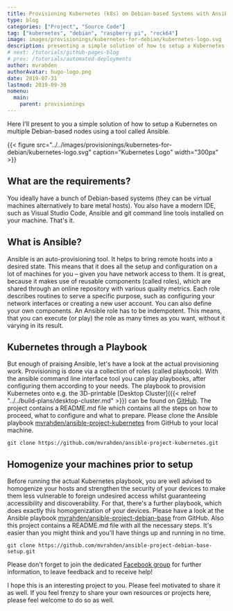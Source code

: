 ```yaml
---
title: Provisioning Kubernetes (k8s) on Debian-based Systems with Ansible
type: blog
categories: ["Project", "Source Code"]
tag: ["kubernetes", "debian", "raspberry pi", "rock64"]
image: images/provisionings/kubernetes-for-debian/kubernetes-logo.svg
description: presenting a simple solution of how to setup a Kubernetes on multiple nodes using a tool called Ansible
# next: /tutorials/github-pages-blog
# prev: /tutorials/automated-deployments
author: mvrahden
authorAvatar: hugo-logo.png
date: 2019-07-31
lastmod: 2019-09-30
nomenu:
  main:
    parent: provisionings
---
```


Here I'll present to you a simple solution of how to setup a Kubernetes on multiple Debian-based nodes using a tool called Ansible.

<div class="text-center d-block">
{{< figure src="../../images/provisionings/kubernetes-for-debian/kubernetes-logo.svg" caption="Kubernetes Logo" width="300px" >}}
</div>

## What are the requirements?

You ideally have a bunch of Debian-based systems (they can be virtual machines alternatively to bare metal hosts).
You also have a modern IDE, such as Visual Studio Code, Ansible and git command line tools installed on your machine.
That's it.

## What is Ansible?

Ansible is an auto-provisioning tool.
It helps to bring remote hosts into a desired state.
This means that it does all the setup and configuration on a lot of machines for you – given you have network access to them.
It is great, because it makes use of reusable components (called roles), which are shared through an online repository
with various quality metrics.
Each role describes routines to serve a specific purpose, such as configuring your network interfaces or creating a new user account.
You can also define your own components.
An Ansible role has to be indempotent.
This means, that you can execute (or play) the role as many times as you want, without it varying in its result.

## Kubernetes through a Playbook

But enough of praising Ansible, let's have a look at the actual provisioning work.
Provisioning is done via a collection of roles (called playbook).
With the ansible command line interface tool you can play playbooks, after configuring them according to your needs.
The playbook to provision Kubernetes onto e.g. the 3D-printable [Desktop Cluster]({{< relref "../../build-plans/desktop-cluster.md" >}}) can be found on <a href="https://github.com/mvrahden/ansible-project-kubernetes" target="_blank" rel="noopener noreferrer">GitHub</a>.
The project contains a README.md file which contains all the steps on how to proceed, what to configure and what to prepare.
Please clone the Ansible playbook <a href="https://github.com/mvrahden/ansible-project-kubernetes" target="_blank" rel="noopener noreferrer">mvrahden/ansible-project-kubernetes</a> from GitHub to your local machine.

```shell
git clone https://github.com/mvrahden/ansible-project-kubernetes.git
```

## Homogenize your machines prior to setup

Before running the actual Kubernetes playbook, you are well advised to homogenize your hosts and strengthen the security of your devices to make them less vulnerable to foreign undesired access whilst guaranteeing accessibility and discoverability.
For that, there's a further playbook, which does exactly this homogenization of your devices.
Please have a look at the Ansible playbook <a href="https://github.com/mvrahden/ansible-project-debian-base-setup" target="_blank" rel="noopener noreferrer">mvrahden/ansible-project-debian-base</a> from GitHub.
Also this project contains a README.md file with all the necessary steps.
It's easier than you might think and you'll have things up and running in no time.

```shell
git clone https://github.com/mvrahden/ansible-project-debian-base-setup.git
```

Please don't forget to join the dedicated <a href="https://www.facebook.com/groups/openclusters" target="_blank" rel="noopener noreferrer">Facebook group</a> for further information, to leave feedback and to receive help!

I hope this is an interesting project to you.
Please feel motivated to share it as well.
If you feel frenzy to share your own resources or projects here, please feel welcome to do so as well.
